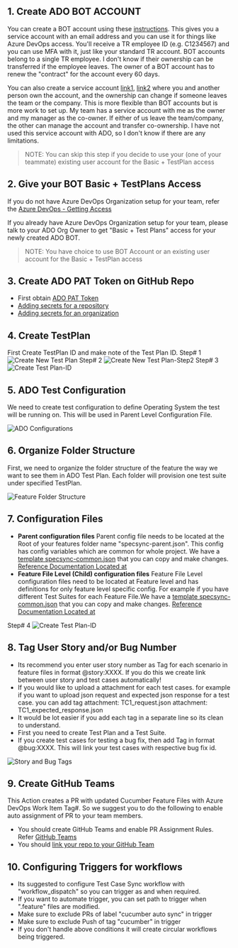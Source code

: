 
## 1. Create ADO BOT ACCOUNT

You can create a BOT account using these [instructions](https://identity.int.thomsonreuters.com/documents/creating-bot-identities-fieldglass.pdf). This gives you a service account with an email address and you can use it for things like Azure DevOps access. You'll receive a TR employee ID (e.g. C1234567) and you can use MFA with it, just like your standard TR account. BOT accounts belong to a single TR employee. I don't know if their ownership can be transferred if the employee leaves. The owner of a BOT account has to renew the "contract" for the account every 60 days. 

You can also create a service account [link1](https://identity.int.thomsonreuters.com/documents/Request_Service_account_and_functionalities.pdf), [link2](https://identity.int.thomsonreuters.com/content/topics/governance/page/non_standard_account_management) where you and another person own the account, and the ownership can change if someone leaves the team or the company. This is more flexible than BOT accounts but is more work to set up. My team has a service account with me as the owner and my manager as the co-owner. If either of us leave the team/company, the other can manage the account and transfer co-ownership. I have not used this service account with ADO, so I don't know if there are any limitations. 

>NOTE: You can skip this step if you decide to use your (one of your teammate) existing user account for the Basic + TestPlan access

## 2. Give your BOT Basic + TestPlans Access

If you do not have Azure DevOps Organization setup for your team, refer the [Azure DevOps - Getting Access](https://github.com/tr/tech-toc_live/blob/main/content/non-functional/strategy-planning/work-item-tracking/azure-devops)

If you already have Azure DevOps Organization setup for your team, please talk to your ADO Org Owner to get "Basic + Test Plans" access for your newly created ADO BOT.

>NOTE: You have choice to use BOT Account or an existing user account for the Basic + TestPlan access

## 3. Create ADO PAT Token on GitHub Repo
- First obtain [ADO PAT Token](https://learn.microsoft.com/en-us/azure/devops/organizations/accounts/use-personal-access-tokens-to-authenticate?view=azure-devops&tabs=Windows)
- [Adding secrets for a repository](https://docs.github.com/en/codespaces/managing-codespaces-for-your-organization/managing-encrypted-secrets-for-your-repository-and-organization-for-github-codespaces#adding-secrets-for-a-repository)
- [Adding secrets for an organization](https://docs.github.com/en/codespaces/managing-codespaces-for-your-organization/managing-encrypted-secrets-for-your-repository-and-organization-for-github-codespaces#adding-secrets-for-an-organization)


## 4. Create TestPlan

First Create TestPlan ID and make note of the Test Plan ID.
Step# 1
![Create New Test Plan](./images/create-new-test-plan.jpg)
Step# 2
![Create New Test Plan-Step2](./images/new-test-plan.jpg)
Step# 3
![Create Test Plan-ID](./images/test-plan-id.jpg)

## 5. ADO Test Configuration

We need to create test configuration to define Operating System the test will be running on. This will be used in Parent Level Configuration File.

![ADO Configurations](./images/ado-configurations.jpg)

## 6. Organize Folder Structure
First, we need to organize the folder structure of the feature the way we want to see them in ADO Test Plan. Each folder will provision one test suite under specified TestPlan.

![Feature Folder Structure](./images/feature-folder-structure.jpg)
## 7. Configuration Files

-   **Parent configuration files** Parent config file needs to be located at the Root of your features folder name "specsync-parent.json". This config has config variables which are common for whole project. We have a [template specsync-common.json](./specsync-templates/parent-level/specsync-parent.json) that you can copy and make changes. [Reference Documentation Located at](https://specsolutions.gitbook.io/specsync/features)
-   **Feature File Level (Child) configuration files** Feature File Level configuration files need to be located at Feature level and has definitions for only feature level specific config. For example if you have different Test Suites for each Feature File.We have a [template specsync-common.json](./specsync-templates/child-level/specsync.json) that you can copy and make changes. [Reference Documentation Located at](https://specsolutions.gitbook.io/specsync/features)

Step# 4
![Create Test Plan-ID](./images/test-plan-id.jpg)

## 8. Tag User Story and/or Bug Number

- Its recommend you enter user story number as Tag for each scenario in feature files in format @story:XXXX. If you do this we create link between user story and test cases automatically!
- If you would like to upload a attachment for each test cases. for example if you want to upload json request and expected json response for a test case. you can add tag attachment: TC1_request.json attachment: TC1_expected_response.json
- It would be lot easier if you add each tag in a separate line so its clean to understand.
- First you need to create Test Plan and a Test Suite.
- If you create test cases for testing a bug fix, then add Tag in format @bug:XXXX. This will link your test cases with respective bug fix id.

![Story and Bug Tags](./images/story-bug-tags.jpg)

## 9. Create GitHub Teams
This Action creates a PR with updated Cucumber Feature Files with Azure DevOps Work Item Tag#. So we suggest you to do the following to enable auto assignment of PR to your team members.
- You should create GitHub Teams and enable PR Assignment Rules. Refer [GitHub Teams](https://docs.github.com/en/organizations/organizing-members-into-teams/managing-code-review-settings-for-your-team)
- You should [link your repo to your GitHub Team](https://docs.github.com/en/repositories/managing-your-repositorys-settings-and-features/managing-repository-settings/managing-teams-and-people-with-access-to-your-repository)

## 10. Configuring Triggers for workflows

- Its suggested to configure Test Case Sync workflow with "workflow_dispatch" so you can trigger as and when required. 
- If you want to automate trigger, you can set path to trigger when ".feature" files are modified.
- Make sure to exclude PRs of label "cucumber auto sync" in trigger
- Make sure to exclude Push of tag "cucumber" in trigger
- If you don't handle above conditions it will create circular workflows being triggered.

